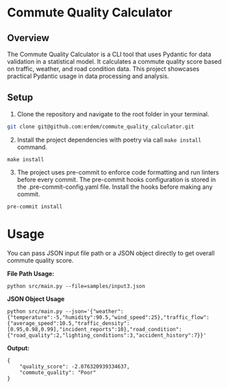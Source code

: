 # Commute Quality Calculator

## Overview
The Commute Quality Calculator is a CLI tool that uses Pydantic for data validation in a statistical model. It calculates a commute quality score based on traffic, weather, and road condition data. This project showcases practical Pydantic usage in data processing and analysis.


## Setup
 
1. Clone the repository and navigate to the root folder in your terminal.
```bash
git clone git@github.com:erdem/commute_quality_calculator.git
```

2. Install the project dependencies with poetry via call `make install` command.

```shell
make install
```

3. The project uses pre-commit to enforce code formatting and run linters before every commit. The pre-commit hooks configuration is stored in the .pre-commit-config.yaml file. Install the hooks before making any commit.

```bash
pre-commit install
```


# Usage

You can pass JSON input file path or a JSON object directly to get overall commute quality score.  

**File Path Usage:**
```shell
python src/main.py --file=samples/input3.json
```

**JSON Object Usage**
```shell
python src/main.py --json='{"weather":{"temperature":-5,"humidity":90.5,"wind_speed":25},"traffic_flow":{"average_speed":10.5,"traffic_density":[0.95,0.98,0.99],"incident_reports":10},"road_condition":{"road_quality":2,"lighting_conditions":3,"accident_history":7}}'
```

**Output:**
```shell
{
    "quality_score": -2.076320939334637,
    "commute_quality": "Poor"
}
```
